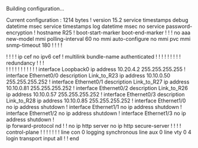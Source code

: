 Building configuration...

Current configuration : 1214 bytes
!
version 15.2
service timestamps debug datetime msec
service timestamps log datetime msec
no service password-encryption
!
hostname R25
!
boot-start-marker
boot-end-marker
!
!
!
no aaa new-model
mmi polling-interval 60
no mmi auto-configure
no mmi pvc
mmi snmp-timeout 180
!
!
!
!         


!
!
!
!
ip cef
no ipv6 cef
!
multilink bundle-name authenticated
!
!
!
!
!
!
!
!
!
redundancy
!
!
!         
!
!
!
!
!
!
!
!
!
!
!
interface Loopback0
 ip address 10.20.4.2 255.255.255.255
!
interface Ethernet0/0
 description Link_to_R23
 ip address 10.10.0.50 255.255.255.252
!
interface Ethernet0/1
 description Link_to_R27
 ip address 10.10.0.81 255.255.255.252
!
interface Ethernet0/2
 description Link_to_R26
 ip address 10.10.0.57 255.255.255.252
!
interface Ethernet0/3
 description Link_to_R28
 ip address 10.10.0.85 255.255.255.252
!
interface Ethernet1/0
 no ip address
 shutdown
!
interface Ethernet1/1
 no ip address
 shutdown
!
interface Ethernet1/2
 no ip address
 shutdown
!
interface Ethernet1/3
 no ip address
 shutdown
!         
ip forward-protocol nd
!
!
no ip http server
no ip http secure-server
!
!
!
!
control-plane
!
!
!
!
!
!
!
line con 0
 logging synchronous
line aux 0
line vty 0 4
 login
 transport input all
!
!
end